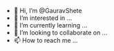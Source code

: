 - 👋 Hi, I’m @GauravShete
- 👀 I’m interested in ...
- 🌱 I’m currently learning ...
- 💞️ I’m looking to collaborate on ...
- 📫 How to reach me ...

<!---
SanketMohale/SanketMohale is a ✨ special ✨ repository because its `README.md` (this file) appears on your GitHub profile.
You can click the Preview link to take a look at your changes.
--->
